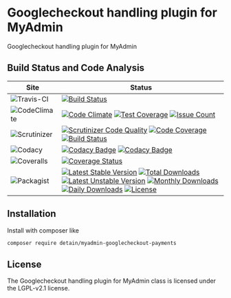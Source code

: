 # Googlecheckout handling plugin for MyAdmin

Googlecheckout handling plugin for MyAdmin

## Build Status and Code Analysis

Site          | Status
--------------|---------------------------
![Travis-CI](http://i.is.cc/storage/GYd75qN.png "Travis-CI")     | [![Build Status](https://travis-ci.org/detain/myadmin-googlecheckout-payments.svg?branch=master)](https://travis-ci.org/detain/myadmin-googlecheckout-payments)
![CodeClimate](http://i.is.cc/storage/GYlageh.png "CodeClimate")  | [![Code Climate](https://codeclimate.com/github/detain/myadmin-googlecheckout-payments/badges/gpa.svg)](https://codeclimate.com/github/detain/myadmin-googlecheckout-payments) [![Test Coverage](https://codeclimate.com/github/detain/myadmin-googlecheckout-payments/badges/coverage.svg)](https://codeclimate.com/github/detain/myadmin-googlecheckout-payments/coverage) [![Issue Count](https://codeclimate.com/github/detain/myadmin-googlecheckout-payments/badges/issue_count.svg)](https://codeclimate.com/github/detain/myadmin-googlecheckout-payments)
![Scrutinizer](http://i.is.cc/storage/GYeUnux.png "Scrutinizer")   | [![Scrutinizer Code Quality](https://scrutinizer-ci.com/g/myadmin-plugins/googlecheckout-payments/badges/quality-score.png?b=master)](https://scrutinizer-ci.com/g/myadmin-plugins/googlecheckout-payments/?branch=master) [![Code Coverage](https://scrutinizer-ci.com/g/myadmin-plugins/googlecheckout-payments/badges/coverage.png?b=master)](https://scrutinizer-ci.com/g/myadmin-plugins/googlecheckout-payments/?branch=master) [![Build Status](https://scrutinizer-ci.com/g/myadmin-plugins/googlecheckout-payments/badges/build.png?b=master)](https://scrutinizer-ci.com/g/myadmin-plugins/googlecheckout-payments/build-status/master)
![Codacy](http://i.is.cc/storage/GYi66Cx.png "Codacy")        | [![Codacy Badge](https://api.codacy.com/project/badge/Grade/226251fc068f4fd5b4b4ef9a40011d06)](https://www.codacy.com/app/detain/myadmin-googlecheckout-payments) [![Codacy Badge](https://api.codacy.com/project/badge/Coverage/25fa74eb74c947bf969602fcfe87e349)](https://www.codacy.com/app/detain/myadmin-googlecheckout-payments?utm_source=github.com&utm_medium=referral&utm_content=detain/myadmin-googlecheckout-payments&utm_campaign=Badge_Coverage)
![Coveralls](http://i.is.cc/storage/GYjNSim.png "Coveralls")    | [![Coverage Status](https://coveralls.io/repos/github/detain/db_abstraction/badge.svg?branch=master)](https://coveralls.io/github/detain/myadmin-googlecheckout-payments?branch=master)
![Packagist](http://i.is.cc/storage/GYacBEX.png "Packagist")     | [![Latest Stable Version](https://poser.pugx.org/detain/myadmin-googlecheckout-payments/version)](https://packagist.org/packages/detain/myadmin-googlecheckout-payments) [![Total Downloads](https://poser.pugx.org/detain/myadmin-googlecheckout-payments/downloads)](https://packagist.org/packages/detain/myadmin-googlecheckout-payments) [![Latest Unstable Version](https://poser.pugx.org/detain/myadmin-googlecheckout-payments/v/unstable)](//packagist.org/packages/detain/myadmin-googlecheckout-payments) [![Monthly Downloads](https://poser.pugx.org/detain/myadmin-googlecheckout-payments/d/monthly)](https://packagist.org/packages/detain/myadmin-googlecheckout-payments) [![Daily Downloads](https://poser.pugx.org/detain/myadmin-googlecheckout-payments/d/daily)](https://packagist.org/packages/detain/myadmin-googlecheckout-payments) [![License](https://poser.pugx.org/detain/myadmin-googlecheckout-payments/license)](https://packagist.org/packages/detain/myadmin-googlecheckout-payments)


## Installation

Install with composer like

```sh
composer require detain/myadmin-googlecheckout-payments
```

## License

The Googlecheckout handling plugin for MyAdmin class is licensed under the LGPL-v2.1 license.

